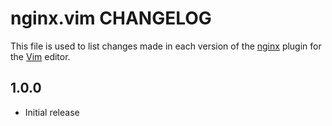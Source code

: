 nginx.vim CHANGELOG
=====================

This file is used to list changes made in each version of the [nginx](https://github.com/chr4/nginx.vim) plugin for the [Vim](http://www.vim.org/) editor.

1.0.0
-----

- Initial release
